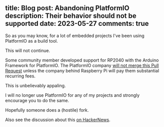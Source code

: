 title: Blog
post: Abandoning PlatformIO
description: Their behavior should not be supported
date: 2023-05-27
comments: true
---

So as you may know, for a lot of embedded projects I've been using PlatformIO as a build tool.

This will not continue.

Some community member developed support for RP2040 with the Arduino Framework for PlatformIO.
The PlatformIO company [will not merge this Pull Request](https://github.com/platformio/platform-raspberrypi/pull/36) unless the company behind Raspberry Pi will pay them substantial recurring fees.

This is unbelievably appaling.

I will no longer use PlatformIO for any of my projects and strongly encourage you to do the same.

Hopefully someone does a (hostile) fork.

Also see the discussion about this [on HackerNews](https://news.ycombinator.com/item?id=36090536).

